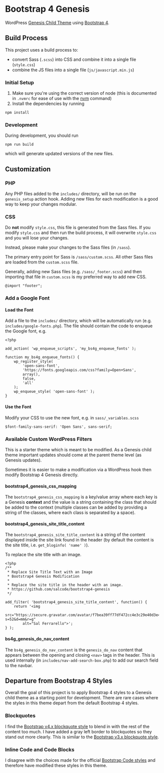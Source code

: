Bootstrap 4 Genesis
===================

WordPress [Genesis Child Theme](https://my.studiopress.com/themes/genesis/) using [Bootstrap 4](https://getbootstrap.com/docs/4.1/getting-started/introduction/).


## Build Process

This project uses a build process to:

- convert Sass (`.scss`) into CSS and combine it into a single file (`style.css`)
- combine the JS files into a single file (`js/javascript.min.js`)

### Initial Setup

1. Make sure you're using the correct version of node (this is documented in `.nvmrc` for ease of use with the [nvm](https://github.com/nvm-sh/nvm) command)
2. Install the dependencies by running

```
npm install
```

### Development

During development, you should run

```
npm run build
```

which will generate updated versions of the new files.

## Customization

### PHP

Any PHP files added to the `includes/` directory, will be run on the `genesis_setup` action hook. Adding new files for each modification is a good way to keep your changes modular.

### CSS

Do **not** modify `style.css`, this file is generated from the Sass files.
If you modify `style.css` and then run the build process, it will overwrite
`style.css` and you will lose your changes.

Instead, please make your changes to the Sass files (in `/sass`).

The primary entry point for Sass is `/sass/custom.scss`. All other Sass files are loaded from the `custom.scss` file.

Generally, adding new Sass files (e.g. `/sass/_footer.scss`) and then importing
that file in `custom.scss` is my preferred way to add new CSS.

```
@import "footer";
```

### Add a Google Font

#### Load the Font

Add a file to the `includes/` directory, which will be automatically run (e.g. `includes/google-fonts.php`). The file should contain the code to enqueue the Google font, e.g.

```
<?php

add_action( 'wp_enqueue_scripts', 'my_bs4g_enqueue_fonts' );

function my_bs4g_enqueue_fonts() {
	wp_register_style(
		'open-sans-font',
		'https://fonts.googleapis.com/css?family=Open+Sans',
		array(),
		false,
		'all'
	);
	wp_enqueue_style( 'open-sans-font' );
}
```

#### Use the Font

Modify your CSS to use the new font, e.g. in `sass/_variables.scss`

```
$font-family-sans-serif: 'Open Sans', sans-serif;
```

### Available Custom WordPress Filters

This is a starter theme which is meant to be modified.  As a Genesis child theme important updates should come at the parent theme level (as Genesis updates).

Sometimes it is easier to make a modification via a WordPress hook then
modify Bootstrap 4 Genesis directly.

#### bootstrap4_genesis_css_mapping

The `bootstrap4_genesis_css_mapping` is a key/value array where each key is a Genesis **context** and the value is a string containing the class that should be added to the context (multiple classes can be added by providing a string of the classes, where each class is separated by a space).

#### bootstrap4_genesis_site_title_content

The `bootstrap4_genesis_site_title_content` is a string of the content displayed inside the site link found in the header (by default the content is the site title, i.e. `get_bloginfo( 'name' )`).

To replace the site title with an image.

```
<?php
/**
 * Replace Site Title Text with an Image
 * Bootstrap4 Genesis Modification
 *
 * Replace the site title in the header with an image.
 * https://github.com/salcode/bootstrap4-genesis
 */

add_filter( 'bootstrap4_genesis_site_title_content', function() {
	return '<img
		src="https://secure.gravatar.com/avatar/f7bea39ff77df472cc4e3c29e40d3e46?s=52&d=mm&r=g"
		alt="Sal Ferrarello">';
} );
```

#### bs4g_genesis_do_nav_content

The `bs4g_genesis_do_nav_content` is the `genesis_do_nav` content that appears between the opening and closing `<nav>` tags in the header. This is used internally (in `includes/nav-add-search-box.php`) to add our search field to the navbar.

## Departure from Bootstrap 4 Styles

Overall the goal of this project is to apply Bootstrap 4 styles to a Genesis child theme as a starting point for development. There are rare cases where the styles in this theme depart from the default Bootstrap 4 styles.

### Blockquotes

I find the [Bootstrap v4.x blockquote style](https://getbootstrap.com/docs/4.0/content/typography/#blockquotes) to blend in with the rest of the content too much. I have added a gray left border to blockquotes so they stand out more clearly. This is similar to the [Bootstrap v3.x blockquote style](https://getbootstrap.com/docs/3.3/css/#type-blockquotes).

### Inline Code and Code Blocks

I disagree with the choices made for the official [Bootstrap Code styles](https://getbootstrap.com/docs/4.2/content/code/) and therefore have modified these styles in this theme.

